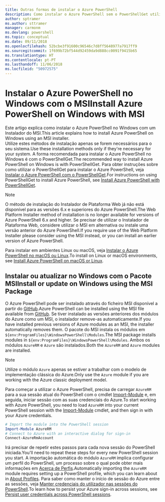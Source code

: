 ```yaml
---
title: Outras formas de instalar o Azure PowerShell
description: Como instalar o Azure PowerShell sem o PowerShellGet utilizar um MSI
author: sptramer
ms.author: sttramer
manager: carmonm
ms.devlang: powershell
ms.topic: conceptual
ms.date: 09/11/2018
ms.openlocfilehash: 52bcbe3f91600c96546c7d8ff5648977a7917ff9
ms.sourcegitcommit: 1f699b72bf544d92459da9d888cc0091f9415b65
ms.translationtype: HT
ms.contentlocale: pt-PT
ms.lasthandoff: 11/06/2018
ms.locfileid: "50972575"
---
```

# <a name="install-azure-powershell-on-windows-with-msi"></a><span data-ttu-id="66e06-103">Instalar o Azure PowerShell no Windows com o MSI</span><span class="sxs-lookup"><span data-stu-id="66e06-103">Install Azure PowerShell on Windows with MSI</span></span>

<span data-ttu-id="66e06-104">Este artigo explica como instalar o Azure PowerShell no Windows com um Instalador do MSI.</span><span class="sxs-lookup"><span data-stu-id="66e06-104">This article explains how to install Azure PowerShell on Windows using an MSI installer.</span></span>  
<span data-ttu-id="66e06-105">Utilize estes métodos de instalação apenas se forem necessários para o seu sistema.</span><span class="sxs-lookup"><span data-stu-id="66e06-105">Use these installation methods only if they're necessary for your system.</span></span> <span data-ttu-id="66e06-106">A forma recomendada para instalar o Azure PowerShell no Windows é com o PowerShellGet.</span><span class="sxs-lookup"><span data-stu-id="66e06-106">The recommended way to install Azure PowerShell on Windows is with PowerShellGet.</span></span> <span data-ttu-id="66e06-107">Para obter instruções sobre como utilizar o PowerShellGet para instalar o Azure PowerShell, veja [Instalar o Azure PowerShell com o PowerShellGet](install-azurerm-ps.md).</span><span class="sxs-lookup"><span data-stu-id="66e06-107">For instructions on using PowerShellGet to install Azure PowerShell, see [Install Azure PowerShell with PowerShellGet](install-azurerm-ps.md).</span></span>

> [!NOTE]
> <span data-ttu-id="66e06-108">O método de instalação do Instalador de Plataforma Web já não está disponível para as versões 6.x e superiores do Azure PowerShell.</span><span class="sxs-lookup"><span data-stu-id="66e06-108">The Web Platform Installer method of installation is no longer available for versions of Azure PowerShell 6.x and higher.</span></span> <span data-ttu-id="66e06-109">Se precisar de utilizar o Instalador de Plataforma Web, considere utilizar o MSI em alternativa ou instale uma versão anterior do Azure PowerShell.</span><span class="sxs-lookup"><span data-stu-id="66e06-109">If you require use of the Web Platform Installer please consider using the MSI instead, or you can install an earlier version of Azure PowerShell.</span></span>

<span data-ttu-id="66e06-110">Para instalar em ambientes Linux ou macOS, veja [Instalar o Azure PowerShell no macOS ou Linux](install-azurermps-maclinux.md).</span><span class="sxs-lookup"><span data-stu-id="66e06-110">To install on Linux or macOS environments, see [Install Azure PowerShell on macOS or Linux](install-azurermps-maclinux.md).</span></span>

## <a name="install-or-update-on-windows-using-the-msi-package"></a><span data-ttu-id="66e06-111">Instalar ou atualizar no Windows com o Pacote MSI</span><span class="sxs-lookup"><span data-stu-id="66e06-111">Install or update on Windows using the MSI Package</span></span>

<span data-ttu-id="66e06-112">O Azure PowerShell pode ser instalado através do ficheiro MSI disponível a partir do [GitHub](https://github.com/Azure/azure-powershell/releases/latest).</span><span class="sxs-lookup"><span data-stu-id="66e06-112">Azure PowerShell can be installed using the MSI file available from [GitHub](https://github.com/Azure/azure-powershell/releases/latest).</span></span> <span data-ttu-id="66e06-113">Se tiver instalado as versões anteriores dos módulos do Azure como um MSI, o instalador remove-as automaticamente.</span><span class="sxs-lookup"><span data-stu-id="66e06-113">If you have installed previous versions of Azure modules as an MSI, the installer automatically removes them.</span></span> <span data-ttu-id="66e06-114">O pacote do MSI instala os módulos em `${env:ProgramFiles}\WindowsPowerShell\Modules`.</span><span class="sxs-lookup"><span data-stu-id="66e06-114">The MSI package installs modules in `${env:ProgramFiles}\WindowsPowerShell\Modules`.</span></span> <span data-ttu-id="66e06-115">Ambos os módulos `AzureRM` e `Azure` são instalados.</span><span class="sxs-lookup"><span data-stu-id="66e06-115">Both the `AzureRM` and `Azure` modules are installed.</span></span>

> [!NOTE]
> <span data-ttu-id="66e06-116">Utilize o módulo `Azure` apenas se estiver a trabalhar com o modelo de implementação clássica do Azure.</span><span class="sxs-lookup"><span data-stu-id="66e06-116">Only use the `Azure` module if you are working with the Azure classic deployment model.</span></span>

<span data-ttu-id="66e06-117">Para começar a utilizar o Azure PowerShell, precisa de carregar `AzureRM` para a sua sessão atual do PowerShell com o cmdlet [Import-Module](/powershell/module/Microsoft.PowerShell.Core/Import-Module) e, em seguida, iniciar sessão com as suas credenciais do Azure.</span><span class="sxs-lookup"><span data-stu-id="66e06-117">To start working with Azure PowerShell, you need to load `AzureRM` into your current PowerShell session with the [Import-Module](/powershell/module/Microsoft.PowerShell.Core/Import-Module) cmdlet, and then sign in with your Azure credentials.</span></span>

```powershell
# Import the module into the PowerShell session
Import-Module AzureRM
# Connect to Azure with an interactive dialog for sign-in
Connect-AzureRmAccount
```

<span data-ttu-id="66e06-118">Irá precisar de repetir estes passos para cada nova sessão do PowerShell iniciada.</span><span class="sxs-lookup"><span data-stu-id="66e06-118">You'll need to repeat these steps for every new PowerShell session you start.</span></span> <span data-ttu-id="66e06-119">A importação automática do módulo `AzureRM` implica configurar um perfil do PowerShell, um processo sobre o qual pode obter mais informações em [Acerca de Perfis](/powershell/module/microsoft.powershell.core/about/about_profiles).</span><span class="sxs-lookup"><span data-stu-id="66e06-119">Automatically importing the `AzureRM` module requires setting up a PowerShell profile, which you can learn about in [About Profiles](/powershell/module/microsoft.powershell.core/about/about_profiles).</span></span>
<span data-ttu-id="66e06-120">Para saber como manter o início de sessão do Azure entre as sessões, veja [Manter credenciais do utilizador nas sessões do PowerShell](context-persistence.md).</span><span class="sxs-lookup"><span data-stu-id="66e06-120">To learn how to persist your Azure sign-in across sessions, see [Persist user credentials across PowerShell sessions](context-persistence.md).</span></span>
